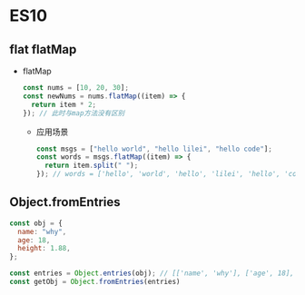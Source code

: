 <!--
 * @Author: your name
 * @Date: 2021-10-24 10:51:28
 * @LastEditTime: 2021-10-24 11:29:59
 * @LastEditors: Please set LastEditors
 * @Description: ES10
 * @FilePath: \知识点\ES10.md
-->

# ES10

## flat flatMap

- flatMap

  ```js
  const nums = [10, 20, 30];
  const newNums = nums.flatMap((item) => {
    return item * 2;
  }); // 此时与map方法没有区别
  ```

  - 应用场景
    ```js
    const msgs = ["hello world", "hello lilei", "hello code"];
    const words = msgs.flatMap((item) => {
      return item.split(" ");
    }); // words = ['hello', 'world', 'hello', 'lilei', 'hello', 'code']
    ```

## Object.fromEntries

```js
const obj = {
  name: "why",
  age: 18,
  height: 1.88,
};

const entries = Object.entries(obj); // [['name', 'why'], ['age', 18], ['height', 1.88]]
const getObj = Object.fromEntries(entries)
```
